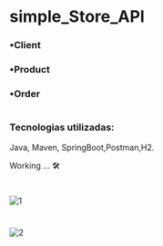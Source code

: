 # simple_Store_API

### •Client

### •Product

### •Order

#
### Tecnologias utilizadas: 
Java, Maven, SpringBoot,Postman,H2.

Working ... 🛠

#

![1](https://github.com/hanspeterdietiker/simple_Store_API/assets/126719678/4ecdf95e-c2b9-4a38-8d17-6ee9391926b4)

#

![2](https://github.com/hanspeterdietiker/simple_Store_API/assets/126719678/328b6fb1-3bb2-4305-8b64-9a0e1c79294f)

